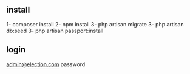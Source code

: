 ## install

1- composer install
2- npm install
3- php artisan migrate
3- php artisan db:seed
3- php artisan passport:install


## login
admin@election.com
password